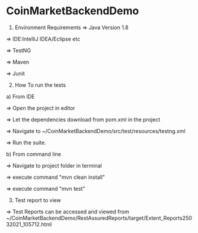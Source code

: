 # CoinMarketBackendDemo

1) Environment Requirements
 => Java Version 1.8
 
 => IDE:IntelliJ IDEA/Eclipse etc
 
 => TestNG
 
 => Maven 
 
 => Junit

2) How To run the tests 

a) From IDE

 => Open the project in editor
 
 => Let the dependencies download from pom.xml in the project 
 
 => Navigate to ~/CoinMarketBackendDemo/src/test/resources/testng.xml
 
 => Run the suite.
  
  b) From command line
  
  => Navigate to project folder in terminal 
  
  => execute command "mvn clean install"
  
  => execute command "mvn test"
  
  
3) Test report to view 

  => Test Reports can be accessed and viewed from ~/CoinMarketBackendDemo/RestAssuredReports/target/Extent_Reports25032021_105712.html
  
